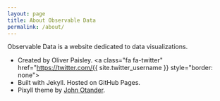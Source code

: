 ```yaml
---
layout: page
title: About Observable Data
permalink: /about/
---
```


Observable Data is a website dedicated to data visualizations.

* Created by Oliver Paisley. <a class="fa fa-twitter" href="https://twitter.com/{{ site.twitter_username }} style="border: none"></a>
* Built with Jekyll. Hosted on GitHub Pages.
* Pixyll theme by [John Otander](http://johnotander.com). <a class="fa fa-twitter" href="https://twitter.com/4lpine" style="border: none"></a>
